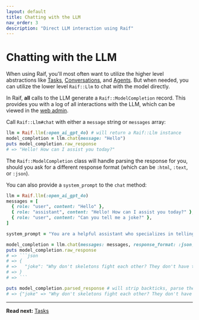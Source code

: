 ```yaml
---
layout: default
title: Chatting with the LLM
nav_order: 3
description: "Direct LLM interaction using Raif"
---
```


# Chatting with the LLM

When using Raif, you'll most often want to utilize the higher level abstractions like [Tasks](../key_raif_concepts/tasks), [Conversations](../key_raif_concepts/conversations), and [Agents](../key_raif_concepts/agents). But when needed, you can utilize the lower level `Raif::Llm` to chat with the model directly.

In Raif, **all** calls to the LLM generate a `Raif::ModelCompletion` record. This provides you with a log of all interactions with the LLM, which can be viewed in the [web admin](../learn_more/web_admin).

Call `Raif::Llm#chat` with either a `message` string or `messages` array:
```ruby
llm = Raif.llm(:open_ai_gpt_4o) # will return a Raif::Llm instance
model_completion = llm.chat(message: "Hello")
puts model_completion.raw_response
# => "Hello! How can I assist you today?"
```

The `Raif::ModelCompletion` class will handle parsing the response for you, should you ask for a different response format (which can be `:html`, `:text`, or `:json`). 

You can also provide a `system_prompt` to the `chat` method:
```ruby
llm = Raif.llm(:open_ai_gpt_4o)
messages = [
  { role: "user", content: "Hello" },
  { role: "assistant", content: "Hello! How can I assist you today?" },
  { role: "user", content: "Can you tell me a joke?" },
]

system_prompt = "You are a helpful assistant who specializes in telling jokes. Your response should be a properly formatted JSON object containing a single `joke` key. Do not include any other text in your response outside the JSON object."

model_completion = llm.chat(messages: messages, response_format: :json, system_prompt: system_prompt)
puts model_completion.raw_response
# => ```json
# => {
# =>   "joke": "Why don't skeletons fight each other? They don't have the guts."
# => }
# => ```

puts model_completion.parsed_response # will strip backticks, parse the JSON, and give you a Ruby hash
# => {"joke" => "Why don't skeletons fight each other? They don't have the guts."}
```

---

**Read next:** [Tasks](../key_raif_concepts/tasks)

